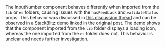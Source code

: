 The InputNumber component behaves differently when imported from the `lib` or `es` folders, causing issues with the `hasFeedback` and `validateStatus` props. This behavior was discussed in [this discussion thread](https://github.com/ant-design/ant-design/discussions/36814) and can be observed in a StackBlitz demo linked in the original post. The demo shows that the component imported from the `lib` folder displays a loading icon, whereas the one imported from the `es` folder does not. This behavior is unclear and needs further investigation.
